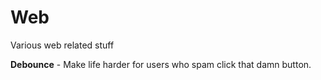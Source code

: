 # Web
Various web related stuff

**Debounce** - Make life harder for users who spam click that damn button.

